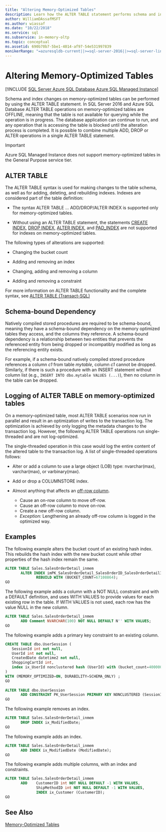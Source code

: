 ```yaml
---
title: "Altering Memory-Optimized Tables"
description: Learn how the ALTER TABLE statement performs schema and index changes on memory-optimized tables. Combine ADD, DROP, and ALTER operations in a single statement.
author: WilliamDAssafMSFT
ms.author: wiassaf
ms.date: "10/22/2018"
ms.service: sql
ms.subservice: in-memory-oltp
ms.topic: conceptual
ms.assetid: 690b70b7-5be1-4014-af97-54e531997839
monikerRange: "=azuresqldb-current||>=sql-server-2016||>=sql-server-linux-2017||=azuresqldb-mi-current"
---
```

# Altering Memory-Optimized Tables

[!INCLUDE [SQL Server Azure SQL Database Azure SQL Managed Instance](../../includes/applies-to-version/sql-asdb-asdbmi.md)]

Schema and index changes on memory-optimized tables can be performed by using the ALTER TABLE statement. In SQL Server 2016 and Azure SQL Database ALTER TABLE operations on memory-optimized tables are OFFLINE, meaning that the table is not available for querying while the operation is in progress. The database application can continue to run, and any operation that is accessing the table is blocked until the alteration process is completed. It is possible to combine multiple ADD, DROP or ALTER operations in a single ALTER TABLE statement.

> [!IMPORTANT]
> Azure SQL Managed Instance does not support memory-optimized tables in the General Purpose service tier.
  
## ALTER TABLE  

The ALTER TABLE syntax is used for making changes to the table schema, as well as for adding, deleting, and rebuilding indexes. Indexes are considered part of the table definition:  
  
- The syntax ALTER TABLE ... ADD/DROP/ALTER INDEX is supported only for memory-optimized tables.  
  
- Without using an ALTER TABLE statement, the statements [CREATE INDEX](../../t-sql/statements/create-index-transact-sql.md), [DROP INDEX](../../t-sql/statements/drop-index-transact-sql.md), [ALTER INDEX](../../t-sql/statements/alter-index-transact-sql.md), and [PAD_INDEX](../../t-sql/statements/alter-table-index-option-transact-sql.md) are not supported for indexes on memory-optimized tables.  
  
The following types of alterations are supported:  
  
- Changing the bucket count  
  
- Adding and removing an index  
  
- Changing, adding and removing a column  
  
- Adding and removing a constraint  
  
 For more information on ALTER TABLE functionality and the complete syntax, see [ALTER TABLE &#40;Transact-SQL&#41;](../../t-sql/statements/alter-table-transact-sql.md)  
  
## Schema-bound Dependency

 Natively compiled stored procedures are required to be schema-bound, meaning they have a schema-bound dependency on the memory optimized tables they access, and the columns they reference. A schema-bound dependency is a relationship between two entities that prevents the referenced entity from being dropped or incompatibly modified as long as the referencing entity exists.  
  
 For example, if a schema-bound natively compiled stored procedure references a column *c1* from table *mytable*, column *c1* cannot be dropped. Similarly, if there is such a procedure with an INSERT statement without column list (e.g., `INSERT INTO dbo.mytable VALUES (...)`), then no column in the table can be dropped.  

## Logging of ALTER TABLE on memory-optimized tables

On a memory-optimized table, most ALTER TABLE scenarios now run in parallel and result in an optimization of writes to the transaction log. The optimization is achieved by only logging the metadata changes to the transaction log. However, the following ALTER TABLE operations run single-threaded and are not log-optimized.

The single-threaded operation in this case would log the entire content of the altered table to the transaction log. A list of single-threaded operations follows:

- Alter or add a column to use a large object (LOB) type: nvarchar(max), varchar(max), or varbinary(max).

- Add or drop a COLUMNSTORE index.

- Almost anything that affects an [off-row column](../../relational-databases/in-memory-oltp/supported-data-types-for-in-memory-oltp.md).

  - Cause an on-row column to move off-row.
  - Cause an off-row column to move on-row.
  - Create a new off-row column.
  - *Exception:* Lengthening an already off-row column is logged in the optimized way.
  
## Examples

The following example alters the bucket count of an existing hash index. This rebuilds the hash index with the new bucket count while other properties of the hash index remain the same.  

```sql
ALTER TABLE Sales.SalesOrderDetail_inmem
       ALTER INDEX imPK_SalesOrderDetail_SalesOrderID_SalesOrderDetailID  
              REBUILD WITH (BUCKET_COUNT=67108864);  
GO
```

The following example adds a column with a NOT NULL constraint and with a DEFAULT definition, and uses WITH VALUES to provide values for each existing row in the table. If WITH VALUES is not used, each row has the value NULL in the new column.  

```sql
ALTER TABLE Sales.SalesOrderDetail_inmem  
       ADD Comment NVARCHAR(100) NOT NULL DEFAULT N'' WITH VALUES;  
GO
```

The following example adds a primary key constraint to an existing column.  

```sql
CREATE TABLE dbo.UserSession (
   SessionId int not null,
   UserId int not null,
   CreatedDate datetime2 not null,
   ShoppingCartId int,
   index ix_UserId nonclustered hash (UserId) with (bucket_count=400000)
)
WITH (MEMORY_OPTIMIZED=ON, DURABILITY=SCHEMA_ONLY) ;  
GO  
  
ALTER TABLE dbo.UserSession  
       ADD CONSTRAINT PK_UserSession PRIMARY KEY NONCLUSTERED (SessionId);  
GO
```

The following example removes an index.  

```sql
ALTER TABLE Sales.SalesOrderDetail_inmem  
       DROP INDEX ix_ModifiedDate;  
GO
```  

The following example adds an index.  

```sql  
ALTER TABLE Sales.SalesOrderDetail_inmem  
       ADD INDEX ix_ModifiedDate (ModifiedDate);  
GO  
```  

The following example adds multiple columns, with an index and constraints.  

```sql
ALTER TABLE Sales.SalesOrderDetail_inmem  
       ADD    CustomerID int NOT NULL DEFAULT -1 WITH VALUES,  
              ShipMethodID int NOT NULL DEFAULT -1 WITH VALUES,  
              INDEX ix_Customer (CustomerID);  
GO  
```

<a name="logging-of-alter-table-on-memory-optimized-tables-124"></a>

## See Also  

[Memory-Optimized Tables](./sample-database-for-in-memory-oltp.md)
